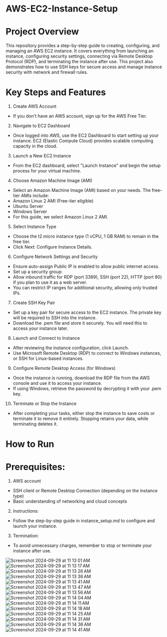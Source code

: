 # AWS-EC2-Instance-Setup
# Project Overview
This repository provides a step-by-step guide to creating, configuring, and managing an AWS EC2 instance. It covers everything from launching an instance, configuring security settings, connecting via Remote Desktop Protocol (RDP), and terminating the instance after use. This project also demonstrates how to use SSH keys for secure access and manage instance security with network and firewall rules.

# Key Steps and Features
1. Create AWS Account

- If you don't have an AWS account, sign up for the AWS Free Tier.
2. Navigate to EC2 Dashboard

- Once logged into AWS, use the EC2 Dashboard to start setting up your instance. EC2 (Elastic Compute Cloud) provides scalable computing capacity in the cloud.
3. Launch a New EC2 Instance

- From the EC2 dashboard, select "Launch Instance" and begin the setup process for your virtual machine.
4. Choose Amazon Machine Image (AMI)

- Select an Amazon Machine Image (AMI) based on your needs. The free-tier AMIs include:
- Amazon Linux 2 AMI (Free-tier eligible)
- Ubuntu Server
- Windows Server
- For this guide, we select Amazon Linux 2 AMI.
5. Select Instance Type

- Choose the t2.micro instance type (1 vCPU, 1 GB RAM) to remain in the free tier.
- Click Next: Configure Instance Details.
6. Configure Network Settings and Security

- Ensure auto-assign Public IP is enabled to allow public internet access.
- Set up a security group:
- Allow inbound traffic for RDP (port 3389), SSH (port 22), HTTP (port 80) if you plan to use it as a web server.
- You can restrict IP ranges for additional security, allowing only trusted IPs.
7. Create SSH Key Pair

- Set up a key pair for secure access to the EC2 instance. The private key will be required to SSH into the instance.
- Download the .pem file and store it securely. You will need this to access your instance later.
8. Launch and Connect to Instance

- After reviewing the instance configuration, click Launch.
- Use Microsoft Remote Desktop (RDP) to connect to Windows instances, or SSH for Linux-based instances.
9. Configure Remote Desktop Access (for Windows)

- Once the instance is running, download the RDP file from the AWS console and use it to access your instance.
- If using Windows, retrieve the password by decrypting it with your .pem key.
10. Terminate or Stop the Instance

- After completing your tasks, either stop the instance to save costs or terminate it to remove it entirely. Stopping retains your data, while terminating deletes it.

# How to Run
# Prerequisites:

1. AWS account
- SSH client or Remote Desktop Connection (depending on the instance type)
- Basic understanding of networking and cloud concepts
2. Instructions:

- Follow the step-by-step guide in instance_setup.md to configure and launch your instance.
3. Termination:

- To avoid unnecessary charges, remember to stop or terminate your instance after use.

![Screenshot 2024-09-29 at 11 13 01 AM](https://github.com/user-attachments/assets/e457e12f-2f47-4c5e-8453-b3c70a2ef0a5)
![Screenshot 2024-09-29 at 11 13 17 AM](https://github.com/user-attachments/assets/e747ec78-b0d2-4273-b055-92ac40f183c6)
![Screenshot 2024-09-29 at 11 13 26 AM](https://github.com/user-attachments/assets/11f6c031-8cd0-4749-91cf-0c27c97f6d55)
![Screenshot 2024-09-29 at 11 13 36 AM](https://github.com/user-attachments/assets/9492e3a3-5f9e-45c4-a980-997466468a63)
![Screenshot 2024-09-29 at 11 13 41 AM](https://github.com/user-attachments/assets/0afcc89c-bf7c-455e-b031-31dd7da6e9b6)
![Screenshot 2024-09-29 at 11 13 47 AM](https://github.com/user-attachments/assets/15f1cd02-0f91-4290-b412-74d3a76b81b5)
![Screenshot 2024-09-29 at 11 13 56 AM](https://github.com/user-attachments/assets/0acc68f2-7d8b-4b2f-84f2-d1914599c812)
![Screenshot 2024-09-29 at 11 14 04 AM](https://github.com/user-attachments/assets/27ca3496-d62f-47bc-af28-91c51d906d70)
![Screenshot 2024-09-29 at 11 14 11 AM](https://github.com/user-attachments/assets/1b381f26-354a-4dbb-9f54-65498e520bb5)
![Screenshot 2024-09-29 at 11 14 18 AM](https://github.com/user-attachments/assets/34ff9cc1-49e5-4d1e-842b-3a5324fd0eec)
![Screenshot 2024-09-29 at 11 14 25 AM](https://github.com/user-attachments/assets/0945c4e8-1b5b-4eab-a152-ccf40192ee0e)
![Screenshot 2024-09-29 at 11 14 31 AM](https://github.com/user-attachments/assets/62cf8878-0663-4b4e-936a-e2437f64da96)
![Screenshot 2024-09-29 at 11 14 36 AM](https://github.com/user-attachments/assets/a949dab1-0aa8-4225-a135-f1bc8cf1eafb)
![Screenshot 2024-09-29 at 11 14 41 AM](https://github.com/user-attachments/assets/8ac73c12-a864-42df-924d-9cfae87cda3a)
